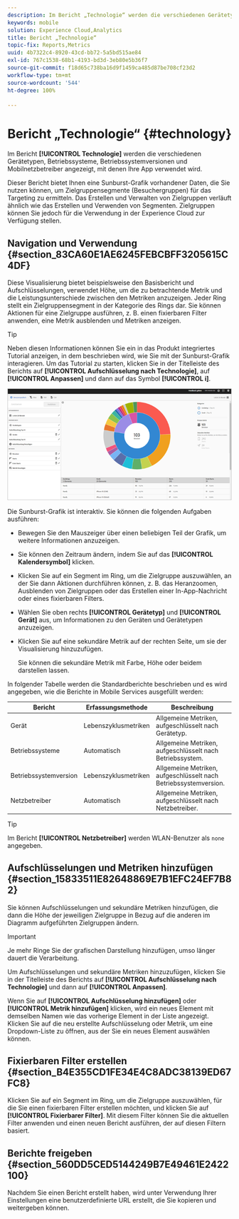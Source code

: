 ```yaml
---
description: Im Bericht „Technologie“ werden die verschiedenen Gerätetypen, Betriebssysteme, Betriebssystemversionen und Mobilnetzbetreiber angezeigt, mit denen Ihre App verwendet wird.
keywords: mobile
solution: Experience Cloud,Analytics
title: Bericht „Technologie“
topic-fix: Reports,Metrics
uuid: 4b7322c4-8920-43cd-bb72-5a5bd515ae84
exl-id: 767c1538-68b1-4193-bd3d-3eb80e5b36f7
source-git-commit: f18d65c738ba16d9f1459ca485d87be708cf23d2
workflow-type: tm+mt
source-wordcount: '544'
ht-degree: 100%

---
```


# Bericht „Technologie“ {#technology}

Im Bericht **[!UICONTROL Technologie]** werden die verschiedenen Gerätetypen, Betriebssysteme, Betriebssystemversionen und Mobilnetzbetreiber angezeigt, mit denen Ihre App verwendet wird.

Dieser Bericht bietet Ihnen eine Sunburst-Grafik vorhandener Daten, die Sie nutzen können, um Zielgruppensegmente (Besuchergruppen) für das Targeting zu ermitteln. Das Erstellen und Verwalten von Zielgruppen verläuft ähnlich wie das Erstellen und Verwenden von Segmenten. Zielgruppen können Sie jedoch für die Verwendung in der Experience Cloud zur Verfügung stellen.

## Navigation und Verwendung {#section_83CA60E1AE6245FEBCBFF3205615C4DF}

Diese Visualisierung bietet beispielsweise den Basisbericht und Aufschlüsselungen, verwendet Höhe, um die zu betrachtende Metrik und die Leistungsunterschiede zwischen den Metriken anzuzeigen. Jeder Ring stellt ein Zielgruppensegment in der Kategorie des Rings dar. Sie können Aktionen für eine Zielgruppe ausführen, z. B. einen fixierbaren Filter anwenden, eine Metrik ausblenden und Metriken anzeigen.

>[!TIP]
>
>Neben diesen Informationen können Sie ein in das Produkt integriertes Tutorial anzeigen, in dem beschrieben wird, wie Sie mit der Sunburst-Grafik interagieren. Um das Tutorial zu starten, klicken Sie in der Titelleiste des Berichts auf **[!UICONTROL Aufschlüsselung nach Technologie]**, auf **[!UICONTROL Anpassen]** und dann auf das Symbol **[!UICONTROL i]**.

![](assets/report_technology.png)

Die Sunburst-Grafik ist interaktiv. Sie können die folgenden Aufgaben ausführen:

* Bewegen Sie den Mauszeiger über einen beliebigen Teil der Grafik, um weitere Informationen anzuzeigen.
* Sie können den Zeitraum ändern, indem Sie auf das **[!UICONTROL Kalendersymbol]** klicken.
* Klicken Sie auf ein Segment im Ring, um die Zielgruppe auszuwählen, an der Sie dann Aktionen durchführen können, z. B. das Heranzoomen, Ausblenden von Zielgruppen oder das Erstellen einer In-App-Nachricht oder eines fixierbaren Filters.
* Wählen Sie oben rechts **[!UICONTROL Gerätetyp]** und **[!UICONTROL Gerät]** aus, um Informationen zu den Geräten und Gerätetypen anzuzeigen.

* Klicken Sie auf eine sekundäre Metrik auf der rechten Seite, um sie der Visualisierung hinzuzufügen.

   Sie können die sekundäre Metrik mit Farbe, Höhe oder beidem darstellen lassen.

In folgender Tabelle werden die Standardberichte beschrieben und es wird angegeben, wie die Berichte in Mobile Services ausgefüllt werden:

| Bericht | Erfassungsmethode | Beschreibung |
|--- |--- |--- |
| Gerät | Lebenszyklusmetriken | Allgemeine Metriken, aufgeschlüsselt nach Gerätetyp. |
| Betriebssysteme | Automatisch | Allgemeine Metriken, aufgeschlüsselt nach Betriebssystem. |
| Betriebssystemversion | Lebenszyklusmetriken | Allgemeine Metriken, aufgeschlüsselt nach Betriebssystemversion. |
| Netzbetreiber | Automatisch | Allgemeine Metriken, aufgeschlüsselt nach Netzbetreiber. |

>[!TIP]
>
>Im Bericht **[!UICONTROL Netzbetreiber]** werden WLAN-Benutzer als `none` angegeben.


## Aufschlüsselungen und Metriken hinzufügen {#section_15833511E82648869E7B1EFC24EF7B82}

Sie können Aufschlüsselungen und sekundäre Metriken hinzufügen, die dann die Höhe der jeweiligen Zielgruppe in Bezug auf die anderen im Diagramm aufgeführten Zielgruppen ändern.

>[!IMPORTANT]
>
>Je mehr Ringe Sie der grafischen Darstellung hinzufügen, umso länger dauert die Verarbeitung.

Um Aufschlüsselungen und sekundäre Metriken hinzuzufügen, klicken Sie in der Titelleiste des Berichts auf **[!UICONTROL Aufschlüsselung nach Technologie]** und dann auf **[!UICONTROL Anpassen]**.

Wenn Sie auf **[!UICONTROL Aufschlüsselung hinzufügen]** oder **[!UICONTROL Metrik hinzufügen]** klicken, wird ein neues Element mit demselben Namen wie das vorherige Element in der Liste angezeigt. Klicken Sie auf die neu erstellte Aufschlüsselung oder Metrik, um eine Dropdown-Liste zu öffnen, aus der Sie ein neues Element auswählen können.

## Fixierbaren Filter erstellen {#section_B4E355CD1FE34E4C8ADC38139ED67FC8}

Klicken Sie auf ein Segment im Ring, um die Zielgruppe auszuwählen, für die Sie einen fixierbaren Filter erstellen möchten, und klicken Sie auf **[!UICONTROL Fixierbarer Filter]**. Mit diesem Filter können Sie die aktuellen Filter anwenden und einen neuen Bericht ausführen, der auf diesen Filtern basiert.

## Berichte freigeben  {#section_560DD5CED5144249B7E49461E2422100}

Nachdem Sie einen Bericht erstellt haben, wird unter Verwendung Ihrer Einstellungen eine benutzerdefinierte URL erstellt, die Sie kopieren und weitergeben können.
